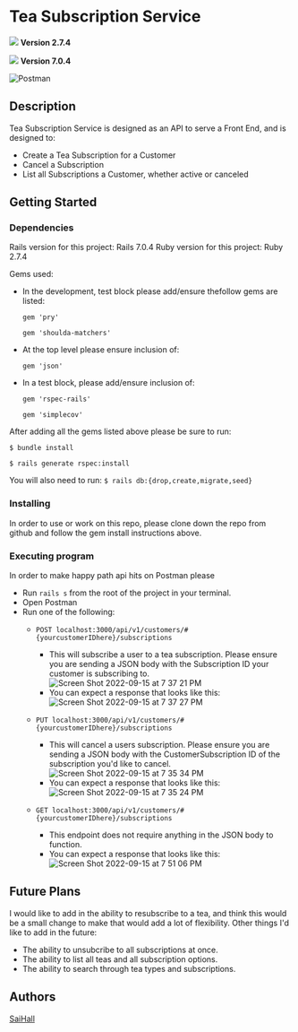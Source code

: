 # Tea Subscription Service
[<img src="https://img.shields.io/badge/Ruby-CC342D?style=for-the-badge&logo=ruby&logoColor=white"/>](https://www.ruby-lang.org/en/) 
**Version 2.7.4**

[<img src="https://img.shields.io/badge/Ruby_on_Rails-CC0000?style=for-the-badge&logo=ruby-on-rails&logoColor=white"/>](https://rubyonrails.org/)
**Version 7.0.4**

![Postman](https://img.shields.io/badge/Postman-FF6C37?style=for-the-badge&logo=postman&logoColor=white)

## Description

Tea Subscription Service is designed as an API to serve a Front End, and is designed to:

 - Create a Tea Subscription for a Customer
 - Cancel a Subscription
 - List all Subscriptions a Customer, whether active or canceled


## Getting Started

### Dependencies

Rails version for this project: Rails 7.0.4
Ruby version for this project: Ruby 2.7.4

Gems used:
- In the development, test block please add/ensure thefollow gems are listed:


  ``gem 'pry'``
  
  ``gem 'shoulda-matchers'``
    
    
- At the top level please ensure inclusion of:
  
  ``gem 'json'``
    
    
- In a test block, please add/ensure inclusion of:


  ``gem 'rspec-rails'``
  
  ``gem 'simplecov'``
    
After adding all the gems listed above please be sure to run:

``
$ bundle install
``

``
$ rails generate rspec:install
``

You will also need to run:
``
$ rails db:{drop,create,migrate,seed}
``
### Installing

In order to use or work on this repo, please clone down the repo from github and follow the gem install instructions above. 



### Executing program

 In order to make happy path api hits on Postman please
 
 * Run ``rails s`` from the root of the project in your terminal.
 * Open Postman
 * Run one of the following:
   - ``POST localhost:3000/api/v1/customers/#{yourcustomerIDhere}/subscriptions``
      + This will subscribe a user to a tea subscription. Please ensure you are sending a JSON body with the Subscription ID your customer is subscribing to.
       ![Screen Shot 2022-09-15 at 7 37 21 PM](https://user-images.githubusercontent.com/99222755/190527301-a2973e39-c9f4-43d1-b5c0-78a3754d0f23.png)
      + You can expect a response that looks like this:
       ![Screen Shot 2022-09-15 at 7 37 27 PM](https://user-images.githubusercontent.com/99222755/190527479-d2039455-afd5-4554-aad5-e4fdd926c691.png)
   - ``PUT localhost:3000/api/v1/customers/#{yourcustomerIDhere}/subscriptions``
     + This will cancel a users subscription. Please ensure you are sending a JSON body with the CustomerSubscription ID of the subscription you'd like to cancel.
      ![Screen Shot 2022-09-15 at 7 35 34 PM](https://user-images.githubusercontent.com/99222755/190527661-9e4ade25-a3e9-4280-9476-134b9084a3a7.png)
     + You can expect a response that looks like this:
      ![Screen Shot 2022-09-15 at 7 35 24 PM](https://user-images.githubusercontent.com/99222755/190527747-cc8f06f7-7341-4a36-be96-5d9dd5d0072d.png)

   - ``GET localhost:3000/api/v1/customers/#{yourcustomerIDhere}/subscriptions``
     + This endpoint does not require anything in the JSON body to function.
     + You can expect a response that looks like this:
      ![Screen Shot 2022-09-15 at 7 51 06 PM](https://user-images.githubusercontent.com/99222755/190527990-8e97b0fd-747a-438a-a51b-b6fd00d80236.png)


## Future Plans
I would like to add in the ability to resubscribe to a tea, and think this would be a small change to make that would add a lot of flexibility.
Other things I'd like to add in the future:
 - The ability to unsubcribe to all subscriptions at once.
 - The ability to list all teas and all subscription options.
 - The ability to search through tea types and subscriptions.

## Authors

[SaiHall](https://www.linkedin.com/in/sai-hall-503710237/)
